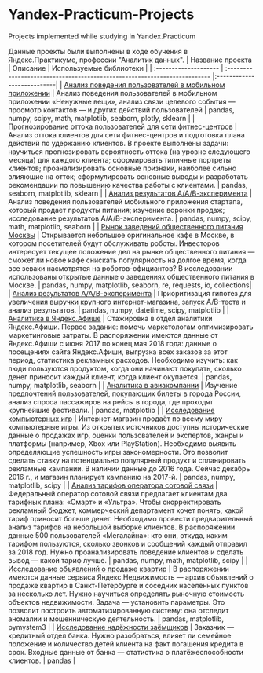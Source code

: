 # Yandex-Practicum-Projects
Projects implemented while studying in Yandex.Practicum

Данные проекты были выполнены в ходе обучения в Яндекс.Практикуме, профессии "Аналитик данных".
| Название проекта              | Описание                                                          | Используемые библиотеки      |
| :-------------------- | :------------------------------------------------------------------------ |:---------------------------|
| [Анализ поведения пользователей в мобильном приложении](https://github.com/ArkhipovaOlga/Yandex-Practicum-Projects/tree/main/1.%20Diploma%20project%20Analysis%20of%20user%20behavior%20in%20a%20mobile%20application) | Анализ поведения пользователей в мобильном приложении «Ненужные вещи», анализ связи целевого события — просмотр контактов — и других действий пользователей | pandas, numpy, scipy, math, matplotlib, seaborn, plotly, sklearn |
| [Прогнозирование оттока пользователей для сети фитнес-центров](https://github.com/ArkhipovaOlga/Yandex-Practicum-Projects/tree/main/2.%20Forecasting%20the%20user%20churn%20for%20the%20fitness%20center%20chain) | Анализ оттока клиентов для сети фитнес-центров и подготовка плана действий по удержанию клиентов. В проекте выполнены задачи: научиться прогнозировать вероятность оттока (на уровне следующего месяца) для каждого клиента; сформировать типичные портреты клиентов; проанализировать основные признаки, наиболее сильно влияющие на отток; сформулировать основные выводы и разработать рекомендации по повышению качества работы с клиентами. | pandas, seaborn, matplotlib, sklearn |
| [Анализ результатов А/А/В-эксперимента](https://github.com/ArkhipovaOlga/Yandex-Practicum-Projects/tree/main/3.%20Analysis%20of%20the%20AAB%20experiments%20results) | Анализ поведения пользователей мобильного приложения стартапа, который продает продукты питания; изучение воронки продаж; исследование результатов A/A/B-эксперимента. | pandas, numpy, scipy, math, matplotlib, seaborn |
| [Рынок заведений общественного питания Москвы](https://github.com/ArkhipovaOlga/Yandex-Practicum-Projects/tree/main/4.%20Moscow%20catering%20establishments%20market) | Открывается небольшое оригинальное кафе в Москве, в котором посетителей будут обслуживать роботы. Инвесторов интересует текущее положение дел на рынке общественного питания — сможет ли новое кафе снискать популярность на долгое время, когда все зеваки насмотрятся на роботов-официантов? В исследовании использованы открытые данные о заведениях общественного питания в Москве. | pandas, numpy, matplotlib, seaborn, re, requests, io, collections|
| [Анализ результатов А/А/В-эксперимента](https://github.com/ArkhipovaOlga/Yandex-Practicum-Projects/tree/main/5.%20AB%20test%20analysis) | Приоритизация гипотез для увеличения выручки крупного интернет-магазина, запуск A/B-теста и анализ результатов. | pandas, numpy, datetime, scipy, matplotlib |
| [Аналитика в Яндекс.Афише](https://github.com/ArkhipovaOlga/Yandex-Practicum-Projects/tree/main/6.%20Analytics%20in%20Yandex.Afisha) | Стажировка в отдел аналитики Яндекс.Афиши. Первое задание: помочь маркетологам оптимизировать маркетинговые затраты. В распоряжении имеются данные от Яндекс.Афиши с июня 2017 по конец мая 2018 года: данные о посещениях сайта Яндекс.Афиши, выгрузка всех заказов за этот период, статистика рекламных расходов. Необходимо изучить: как люди пользуются продуктом, когда они начинают покупать, сколько денег приносит каждый клиент, когда клиент окупается. | pandas, numpy, matplotlib, seaborn |
| [Аналитика в авиакомпании](https://github.com/ArkhipovaOlga/Yandex-Practicum-Projects/tree/main/7.%20Analytics%20in%20the%20airline) | Изучение предпочтений пользователей, покупающих билеты в города России, анализ спроса пассажиров на рейсы в города, где проходят крупнейшие фестивали. | pandas, matplotlib |
| [Исследование компьютерных игр](https://github.com/ArkhipovaOlga/Yandex-Practicum-Projects/tree/main/8.%20Research%20of%20computer%20games) | Интернет-магазин продаёт по всему миру компьютерные игры. Из открытых источников доступны исторические данные о продажах игр, оценки пользователей и экспертов, жанры и платформы (например, Xbox или PlayStation). Необходимо выявить определяющие успешность игры закономерности. Это позволит сделать ставку на потенциально популярный продукт и спланировать рекламные кампании. В наличии данные до 2016 года. Сейчас декабрь 2016 г., и магазин планирует кампанию на 2017-й. | pandas, numpy, matplotlib, scipy |
| [Анализ тарифов оператора сотовой связи](https://github.com/ArkhipovaOlga/Yandex-Practicum-Projects/tree/main/9.%20Analysis%20of%20the%20cellular%20operator%20tariffs) | Федеральный оператор сотовой связи предлагает клиентам два тарифных плана: «Смарт» и «Ультра». Чтобы скорректировать рекламный бюджет, коммерческий департамент хочет понять, какой тариф приносит больше денег. Необходимо провести предварительный анализ тарифов на небольшой выборке клиентов. В распоряжении данные 500 пользователей «Мегалайна»: кто они, откуда, каким тарифом пользуются, сколько звонков и сообщений каждый отправил за 2018 год. Нужно проанализировать поведение клиентов и сделать вывод — какой тариф лучше. | pandas, numpy, math, matplotlib, scipy |
| [Исследование объявлений о продаже квартир](https://github.com/ArkhipovaOlga/Yandex-Practicum-Projects/tree/main/10.%20Research%20of%20ads%20for%20the%20sale%20of%20apartments) | В распоряжении имеются данные сервиса Яндекс.Недвижимость — архив объявлений о продаже квартир в Санкт-Петербурге и соседних населённых пунктов за несколько лет. Нужно научиться определять рыночную стоимость объектов недвижимости. Задача — установить параметры. Это позволит построить автоматизированную систему: она отследит аномалии и мошенническую деятельность. | pandas, matplotlib, pymystem3 |
| [Исследование надёжности заёмщиков](https://github.com/ArkhipovaOlga/Yandex-Practicum-Projects/tree/main/11.%20Reliability%20study%20of%20borrowers) | Заказчик — кредитный отдел банка. Нужно разобраться, влияет ли семейное положение и количество детей клиента на факт погашения кредита в срок. Входные данные от банка — статистика о платёжеспособности клиентов. | pandas |

